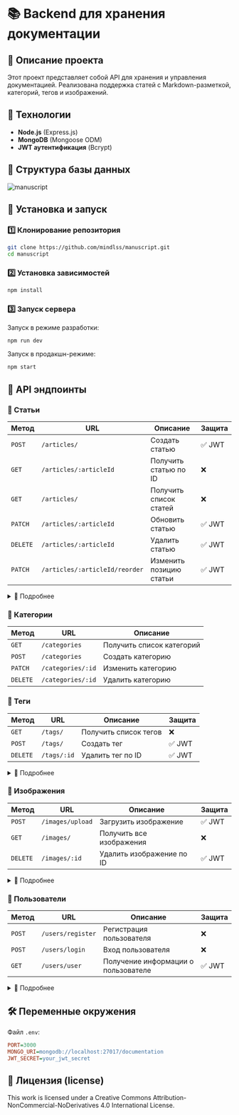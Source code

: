 # 📚 Backend для хранения документации

## 📝 Описание проекта
Этот проект представляет собой API для хранения и управления документацией. Реализована поддержка статей с Markdown-разметкой, категорий, тегов и изображений.

## 🚀 Технологии
- **Node.js** (Express.js)
- **MongoDB** (Mongoose ODM)
- **JWT аутентификация** (Bcrypt)

## 📂 Структура базы данных
![manuscript](https://github.com/user-attachments/assets/fef7b2f2-26fa-4832-8ebc-229512be8a5f)


## 🔧 Установка и запуск
### 1️⃣ Клонирование репозитория
```bash
git clone https://github.com/mindlss/manuscript.git
cd manuscript
```
### 2️⃣ Установка зависимостей
```bash
npm install
```
### 3️⃣ Запуск сервера
Запуск в режиме разработки:
```bash
npm run dev
```
Запуск в продакшн-режиме:
```bash
npm start
```

## 📌 API эндпоинты
### 🔹 Статьи

| Метод  | URL                        | Описание                       | Защита  |
|--------|----------------------------|--------------------------------|---------|
| `POST` | `/articles/`               | Создать статью                 | ✅ JWT  |
| `GET`  | `/articles/:articleId`     | Получить статью по ID          | ❌      |
| `GET`  | `/articles/`               | Получить список статей         | ❌      |
| `PATCH`| `/articles/:articleId`     | Обновить статью                | ✅ JWT  |
| `DELETE`| `/articles/:articleId`    | Удалить статью                 | ✅ JWT  |
| `PATCH`| `/articles/:articleId/reorder` | Изменить позицию статьи   | ✅ JWT  |

<details>
<summary>📄 Подробнее</summary>

## 🔹 Описание API

### 📌 Создание статьи (`POST /articles/`)

Создает новую статью. Если не указана категория, она будет помещена в "uncategorized".  
**Требуемые поля:** `title`, `category` (необязательно).  
**Защита:** Требуется JWT токен.

**Пример тела запроса:**
```json
{
  "title": "New Article Title",
  "category": "60d0fe4f5311236168a109ca"
}
```

### 📌 Получение статьи (`GET /articles/:articleId`)

Возвращает статью по `articleId` с популяцией связанных данных (`category`, `author`, `images`, `tags`).  
**Защита:** Отсутствует.

**Пример ответа:**
```json
{
  "_id": "60d0fe4f5311236168a109ca",
  "title": "Article Title",
  "category": {
    "_id": "60d0fe4f5311236168a109cb",
    "name": "Technology"
  },
  "author": {
    "_id": "60d0fe4f5311236168a109cc",
    "username": "john_doe"
  },
  "images": [],
  "tags": ["tech", "innovation"]
}
```

### 📌 Получение списка статей (`GET /articles/`)

Возвращает список всех статей, сгруппированных по категориям.  
**Защита:** Отсутствует.

**Пример ответа:**
```json
{
  "Technology": {
    "description": "Articles about technology.",
    "position": 1,
    "articles": [
      "60d0fe4f5311236168a109ca",
      "60d0fe4f5311236168a109cb"
    ]
  }
}
```

### 📌 Обновление статьи (`PATCH /articles/:articleId`)

Обновляет статью по `articleId`.  
**Защита:** Требуется JWT токен.

**Пример тела запроса:**
```json
{
  "title": "Updated Article Title",
  "category": "60d0fe4f5311236168a109cd"
}
```

### 📌 Удаление статьи (`DELETE /articles/:articleId`)

Удаляет статью и корректирует позиции оставшихся статей в категории.  
**Защита:** Требуется JWT токен.

**Пример ответа:**
```json
{
  "message": "The article has been removed and the order has been updated"
}
```

### 📌 Изменение позиции статьи (`PATCH /articles/:articleId/reorder`)

Меняет порядок статьи внутри категории. Если указанная позиция некорректна, выдаст ошибку.  
**Защита:** Требуется JWT токен.

**Пример тела запроса:**
```json
{
  "newPosition": 2
}
```

</details>

### 🔹 Категории
| Метод | URL | Описание |
|---|---|---|
| `GET` | `/categories` | Получить список категорий |
| `POST` | `/categories` | Создать категорию |
| `PATCH` | `/categories/:id` | Изменить категорию |
| `DELETE` | `/categories/:id` | Удалить категорию |

### 🔹 Теги

| Метод  | URL                        | Описание                       | Защита  |
|--------|----------------------------|--------------------------------|---------|
| `GET`  | `/tags/`                   | Получить список тегов          | ❌      |
| `POST` | `/tags/`                   | Создать тег                    | ✅ JWT  |
| `DELETE`| `/tags/:id`               | Удалить тег по ID              | ✅ JWT  |

<details>
<summary>📄 Подробнее</summary>

## 🔹 Описание API

### 📌 Получение списка тегов (`GET /tags/`)

Возвращает список всех тегов.  
**Защита:** Отсутствует.

**Пример ответа:**
```json
[
  {
    "_id": "60d0fe4f5311236168a109ca",
    "name": "Tech",
    "content": "Articles about technology"
  },
  {
    "_id": "60d0fe4f5311236168a109cb",
    "name": "Science",
    "content": "Articles about science"
  }
]
```

### 📌 Создание тега (`POST /tags/`)

Создает новый тег.  
**Защита:** Требуется JWT токен.

**Пример тела запроса:**
```json
{
  "name": "Tech",
  "content": "Articles about technology"
}
```

### 📌 Удаление тега по ID (`DELETE /tags/:id`)

Удаляет тег по `id`.  
**Защита:** Требуется JWT токен.

**Пример ответа:**
```json
{
  "message": "Tag deleted"
}
```

</details>

### 🔹 Изображения

| Метод  | URL                        | Описание                       | Защита  |
|--------|----------------------------|--------------------------------|---------|
| `POST` | `/images/upload`           | Загрузить изображение          | ✅ JWT  |
| `GET`  | `/images/`                 | Получить все изображения       | ❌      |
| `DELETE`| `/images/:id`             | Удалить изображение по ID      | ✅ JWT  |

<details>
<summary>📄 Подробнее</summary>

## 🔹 Описание API

### 📌 Загрузка изображения (`POST /images/upload`)

Загружает изображение. Файл отправляется в теле запроса.  
**Требуется поле:** `image` (файл).  
**Защита:** Требуется JWT токен.

**Пример запроса:**
```bash
POST /images/upload
Content-Type: multipart/form-data
image: [file]
```

**Пример ответа:**
```json
{
  "_id": "60d0fe4f5311236168a109ca",
  "name": "example.jpg",
  "url": "/uploads/1632899456000-example.jpg"
}
```

### 📌 Получение всех изображений (`GET /images/`)

Возвращает список всех изображений.  
**Защита:** Отсутствует.

**Пример ответа:**
```json
[
  {
    "_id": "60d0fe4f5311236168a109ca",
    "name": "example.jpg",
    "url": "/uploads/1632899456000-example.jpg"
  },
  {
    "_id": "60d0fe4f5311236168a109cb",
    "name": "another_image.png",
    "url": "/uploads/1632899456001-another_image.png"
  }
]
```

### 📌 Удаление изображения по ID (`DELETE /images/:id`)

Удаляет изображение по `id`.  
**Защита:** Требуется JWT токен.

**Пример ответа:**
```json
{
  "message": "Image deleted"
}
```

</details>

### 🔹 Пользователи

| Метод  | URL                        | Описание                       | Защита  |
|--------|----------------------------|--------------------------------|---------|
| `POST` | `/users/register`          | Регистрация пользователя       | ❌      |
| `POST` | `/users/login`             | Вход пользователя              | ❌      |
| `GET`  | `/users/user`              | Получение информации о пользователе | ✅ JWT  |

<details>
<summary>📄 Подробнее</summary>

## 🔹 Описание API

### 📌 Регистрация пользователя (`POST /users/register`)

Регистрирует нового пользователя. Для регистрации требуется передать имя пользователя и пароль.  
**Требуется поле:** `username`, `password`.  
**Защита:** Отсутствует.

**Пример запроса:**
```bash
POST /users/register
Content-Type: application/json
{
  "username": "john_doe",
  "password": "password123"
}
```

**Пример ответа:**
```json
{
  "_id": "60d0fe4f5311236168a109ca",
  "username": "john_doe"
}
```

### 📌 Вход пользователя (`POST /users/login`)

Выполняет аутентификацию пользователя, возвращая JWT токен.  
**Требуется поле:** `username`, `password`.  
**Защита:** Отсутствует.

**Пример запроса:**
```bash
POST /users/login
Content-Type: application/json
{
  "username": "john_doe",
  "password": "password123"
}
```

**Пример ответа:**
```json
{
  "token": "your_jwt_token_here"
}
```

### 📌 Получение информации о пользователе (`GET /users/user`)

Получает информацию о текущем пользователе, для этого требуется передать JWT токен в заголовках.  
**Требуется:** JWT токен в заголовке `Authorization: Bearer <token>`.  
**Защита:** JWT токен обязательный.

**Пример запроса:**
```bash
GET /users/user
Authorization: Bearer your_jwt_token_here
```

**Пример ответа:**
```json
{
  "_id": "60d0fe4f5311236168a109ca",
  "username": "john_doe"
}
```

</details>

## 🛠 Переменные окружения
Файл `.env`:
```ini
PORT=3000
MONGO_URI=mongodb://localhost:27017/documentation
JWT_SECRET=your_jwt_secret
```

## 📜 Лицензия (license)
This work is licensed under a Creative Commons Attribution-NonCommercial-NoDerivatives 4.0 International License.

